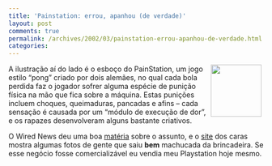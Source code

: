 ```yaml
---
title: 'Painstation: errou, apanhou (de verdade)'
layout: post
comments: true
permalink: /archives/2002/03/painstation-errou-apanhou-de-verdade.html
categories:
---
```

<img src='//chester.me/img/blig/painstation.gif' width=100 height=103 hspace=4 align="right" border=0>A ilustração aí do lado é o esboço do PainStation, um jogo estilo &#8220;pong&#8221; criado por dois alemães, no qual cada bola perdida faz o jogador sofrer alguma espécie de punição física na mão que fica sobre a máquina. Estas punições incluem choques, queimaduras, pancadas e afins &#8211; cada sensação é causada por um &#8220;módulo de execução de dor&#8221;, e os rapazes desenvolveram alguns bastante criativos.

O Wired News deu uma boa <a href="http://www.wired.com/news/games/0,2101,50875,00.html" >matéria</a> sobre o assunto, e o <a href="http://www.painstation.de/" >site</a> dos caras mostra algumas fotos de gente que saiu **bem** machucada da brincadeira. Se esse negócio fosse comercializável eu vendia meu Playstation hoje mesmo.
